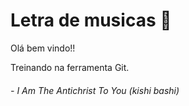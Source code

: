 # Letra de musicas :musical_note:

Olá bem vindo!!

Treinando na ferramenta Git.

###### - I Am The Antichrist To You (kishi bashi)

